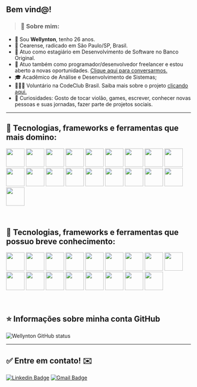 ## Bem vind@!

>### 👦 Sobre mim: 
- 👋 Sou **Wellynton**, tenho 26 anos.
- 📌 Cearense, radicado em São Paulo/SP, Brasil.
- 💼 Atuo como estagiário em Desenvolvimento de Software no Banco Original. 
- 💼 Atuo também como programador/desenvolvedor freelancer e estou aberto a novas oportunidades. <a href="https://wa.me/5511995515597">Clique aqui para conversarmos.</a>
- 🎓 Acadêmico de Análise e Desenvolvimento de Sistemas;
- 👨🏻‍💻 Voluntário na CodeClub Brasil. Saiba mais sobre o projeto <a href="https://projects.raspberrypi.org/pt-BR/codeclub/">clicando aqui.</a>
- 🔭 Curiosidades: Gosto de tocar violão, games, escrever, conhecer novas pessoas e suas jornadas, fazer parte de projetos sociais. 

----

## 🚀 Tecnologias, frameworks e ferramentas que mais domino: 

<img src="https://cdn.jsdelivr.net/gh/devicons/devicon/icons/git/git-plain-wordmark.svg" width="50" height="50"/> <img src="https://cdn.jsdelivr.net/gh/devicons/devicon/icons/github/github-original-wordmark.svg" width="50" height="50"/> <img src="https://cdn.jsdelivr.net/gh/devicons/devicon/icons/html5/html5-original-wordmark.svg" width="50" height="50"/> <img src="https://cdn.jsdelivr.net/gh/devicons/devicon/icons/css3/css3-plain-wordmark.svg" width="50" height="50"/> <img src="https://cdn.jsdelivr.net/gh/devicons/devicon/icons/javascript/javascript-plain.svg" width="50" height="50"/> <img src="https://cdn.jsdelivr.net/gh/devicons/devicon/icons/react/react-original-wordmark.svg" width="50" height="50"/> <img src="https://cdn.jsdelivr.net/gh/devicons/devicon/icons/bash/bash-plain.svg" width="50" height="50"/> <img src="https://cdn.jsdelivr.net/gh/devicons/devicon/icons/bootstrap/bootstrap-plain-wordmark.svg" width="50" height="50" /> <img src="https://cdn.jsdelivr.net/gh/devicons/devicon/icons/canva/canva-original.svg" width="50" height="50"/> <img src="https://cdn.jsdelivr.net/gh/devicons/devicon/icons/codepen/codepen-plain.svg" width="50" height="50"/> <img src="https://cdn.jsdelivr.net/gh/devicons/devicon/icons/docker/docker-plain-wordmark.svg" width="50" height="50"/> <img src="https://cdn.jsdelivr.net/gh/devicons/devicon/icons/figma/figma-original.svg" width="50" height="50"/> <img src="https://cdn.jsdelivr.net/gh/devicons/devicon/icons/linux/linux-original.svg" width="50" height="50"/> <img src="https://cdn.jsdelivr.net/gh/devicons/devicon/icons/materialui/materialui-original.svg" width="50" height="50"/> <img src="https://cdn.jsdelivr.net/gh/devicons/devicon/icons/mysql/mysql-original-wordmark.svg" width="50" height="50"/> <img src="https://cdn.jsdelivr.net/gh/devicons/devicon/icons/vscode/vscode-original-wordmark.svg" width="50" height="50"/> <img src="https://cdn.jsdelivr.net/gh/devicons/devicon/icons/slack/slack-original-wordmark.svg" width="50" height="50"/> <img src="https://cdn.jsdelivr.net/gh/devicons/devicon/icons/trello/trello-plain-wordmark.svg" width="50" height="50"/> <img src="https://cdn.jsdelivr.net/gh/devicons/devicon/icons/ubuntu/ubuntu-plain-wordmark.svg" width="50" height="50"/>  

<br/>

## 🚀 Tecnologias, frameworks e ferramentas que possuo breve conhecimento: 
<img src="https://cdn.jsdelivr.net/gh/devicons/devicon/icons/amazonwebservices/amazonwebservices-plain-wordmark.svg" width="50" height="50" /> <img src="https://cdn.jsdelivr.net/gh/devicons/devicon/icons/python/python-original-wordmark.svg" width="50" height="50"/> <img src="https://cdn.jsdelivr.net/gh/devicons/devicon/icons/oracle/oracle-original.svg" width="50" height="50"/> <img src="https://cdn.jsdelivr.net/gh/devicons/devicon/icons/firebase/firebase-plain-wordmark.svg" width="50" height="50"/> <img src="https://cdn.jsdelivr.net/gh/devicons/devicon/icons/gatsby/gatsby-plain-wordmark.svg" width="50" height="50"/> <img src="https://cdn.jsdelivr.net/gh/devicons/devicon/icons/intellij/intellij-original-wordmark.svg" width="50" height="50"/> <img src="https://cdn.jsdelivr.net/gh/devicons/devicon/icons/java/java-original-wordmark.svg" width="50" height="50"/> <img src="https://cdn.jsdelivr.net/gh/devicons/devicon/icons/nodejs/nodejs-plain-wordmark.svg" width="50" height="50"/> <img src="https://cdn.jsdelivr.net/gh/devicons/devicon/icons/npm/npm-original-wordmark.svg" width="50" height="50"/> <img src="https://cdn.jsdelivr.net/gh/devicons/devicon/icons/photoshop/photoshop-line.svg" width="50" height="50"/> <img src="https://cdn.jsdelivr.net/gh/devicons/devicon/icons/raspberrypi/raspberrypi-original-wordmark.svg" width="50" height="50"/> <img src="https://cdn.jsdelivr.net/gh/devicons/devicon/icons/rails/rails-plain-wordmark.svg" width="50" height="50"/> <img src="https://cdn.jsdelivr.net/gh/devicons/devicon/icons/redis/redis-plain-wordmark.svg" width="50" height="50"/> <img src="https://cdn.jsdelivr.net/gh/devicons/devicon/icons/salesforce/salesforce-original.svg" width="50" height="50"/> <img src="https://cdn.jsdelivr.net/gh/devicons/devicon/icons/vim/vim-plain.svg" width="50" height="50"/> <img src="https://cdn.jsdelivr.net/gh/devicons/devicon/icons/webpack/webpack-original-wordmark.svg" width="50" height="50"/> <img src="https://cdn.jsdelivr.net/gh/devicons/devicon/icons/yarn/yarn-original-wordmark.svg" width="50" height="50"/>

<br/>

## ⭐ Informações sobre minha conta GitHub
![Wellynton GitHub status](https://github-readme-stats.vercel.app/api?username=wellbenicio&show_icons=true)

<hr>

## ✅ Entre em contato! ✉️

[![Linkedin Badge](https://img.shields.io/badge/-LinkedIn-blue?style=flat-square&logo=Linkedin&logoColor=white&link=https://linkedin.com/in/brunoluiss)](https://www.linkedin.com/in/wellbenicio/)
 [![Gmail Badge](https://img.shields.io/badge/-wellynton.benicio@gmail.com-c14438?style=flat-square&logo=Gmail&logoColor=white&link=mailto:wellynton.benicio@gmail.com)](mailto:wellynton.benicio@gmail.com)
